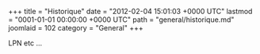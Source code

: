+++
title = "Historique"
date = "2012-02-04 15:01:03 +0000 UTC"
lastmod = "0001-01-01 00:00:00 +0000 UTC"
path = "general/historique.md"
joomlaid = 102
category = "General"
+++
<p>LPN etc ...</p>